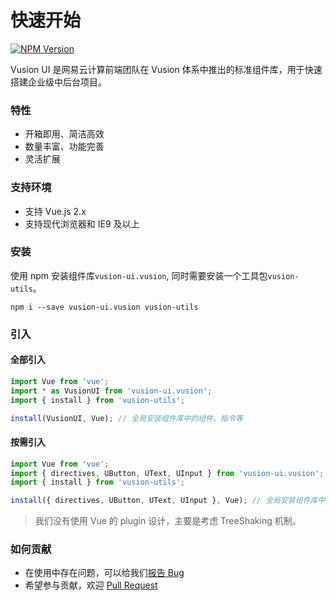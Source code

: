 # 快速开始

[![NPM Version](https://img.shields.io/badge/version-0.4.x-orange.svg?style=flat-square)](http://npmjs.org/package/vusion-ui.vusion)

Vusion UI 是网易云计算前端团队在 Vusion 体系中推出的标准组件库，用于快速搭建企业级中后台项目。

### 特性

- 开箱即用、简洁高效
- 数量丰富、功能完善
- 灵活扩展

### 支持环境

- 支持 Vue.js 2.x
- 支持现代浏览器和 IE9 及以上

### 安装

使用 npm 安装组件库`vusion-ui.vusion`, 同时需要安装一个工具包`vusion-utils`。

``` shell
npm i --save vusion-ui.vusion vusion-utils
```

### 引入

#### 全部引入

``` js
import Vue from 'vue';
import * as VusionUI from 'vusion-ui.vusion';
import { install } from 'vusion-utils';

install(VusionUI, Vue); // 全局安装组件库中的组件、指令等
```

#### 按需引入

``` js
import Vue from 'vue';
import { directives, UButton, UText, UInput } from 'vusion-ui.vusion';
import { install } from 'vusion-utils';

install({ directives, UButton, UText, UInput }, Vue); // 全局安装组件库中的组件、指令等
```

> 我们没有使用 Vue 的 plugin 设计，主要是考虑 TreeShaking 机制。

### 如何贡献

- 在使用中存在问题，可以给我们[报告 Bug](https://github.com/vusion/vusion-ui/issues)
- 希望参与贡献，欢迎 [Pull Request](https://github.com/vusion/vusion-ui/pulls)
